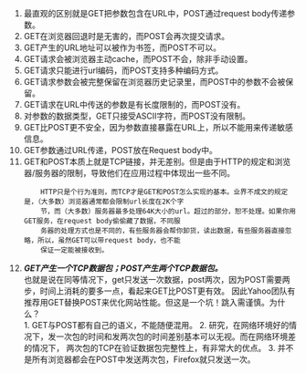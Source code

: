 1.  最直观的区别就是GET把参数包含在URL中，POST通过request body传递参数。
2.  GET在浏览器回退时是无害的，而POST会再次提交请求。
3.  GET产生的URL地址可以被作为书签，而POST不可以。
4.  GET请求会被浏览器主动cache，而POST不会，除非手动设置。
5.  GET请求只能进行url编码，而POST支持多种编码方式。
6.  GET请求参数会被完整保留在浏览器历史记录里，而POST中的参数不会被保留。
7.  GET请求在URL中传送的参数是有长度限制的，而POST没有。
8.  对参数的数据类型，GET只接受ASCII字符，而POST没有限制。
9.  GET比POST更不安全，因为参数直接暴露在URL上，所以不能用来传递敏感信息。
10. GET参数通过URL传递，POST放在Request body中。
11. GET和POST本质上就是TCP链接，并无差别。但是由于HTTP的规定和浏览器/服务器的限制，导致他们在应用过程中体现出一些不同。
    ```aidl
        HTTP只是个行为准则，而TCP才是GET和POST怎么实现的基本。业界不成文的规定是，（大多数）浏览器通常都会限制url长度在2K个字
        节，而（大多数）服务器最多处理64K大小的url。超过的部分，恕不处理。如果你用GET服务，在request body偷偷藏了数据，不同服
        务器的处理方式也是不同的，有些服务器会帮你卸货，读出数据，有些服务器直接忽略，所以，虽然GET可以带request body，也不能
        保证一定能被接收到。
    ```
12.  _**GET产生一个TCP数据包；POST产生两个TCP数据包。**_<br>
        也就是说在同等情况下，get只发送一次数据，post两次，因为POST需要两步，时间上消耗的要多一点，看起来GET比POST更有效。
        因此Yahoo团队有推荐用GET替换POST来优化网站性能。但这是一个坑！跳入需谨慎。为什么？<br>
             1.   GET与POST都有自己的语义，不能随便混用。
             2.   研究，在网络环境好的情况下，发一次包的时间和发两次包的时间差别基本可以无视。而在网络环境差的情况下，
                  两次包的TCP在验证数据包完整性上，有非常大的优点。
             3.   并不是所有浏览器都会在POST中发送两次包，Firefox就只发送一次。   
            
    

      




